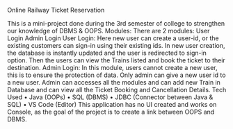    Online Railway Ticket Reservation

This is a mini-project done during the 3rd semester of college to strengthen our knowledge of DBMS & OOPS.
Modules:
There are 2 modules:
User Login
Admin Login
User Login:
Here new user can create a user-id, or the existing customers can sign-in using their existing ids. In new user creation, the database is instantly updated and the user is redirected to sign-in option. Then the users can view the Trains listed and book the ticket to their destination.
Admin Login:
In this module, users cannot create a new user, this is to ensure the protection of data. Only admin can give a new user id to a new user. Admin can accesses all the modules and can add new Train in Database and can view all the Ticket Booking and Cancellation Details.
Tech Used
•	Java (OOPs)
•	SQL (DBMS)
•	JDBC (Connector between Java & SQL)
•	VS Code (Editor)
This application has no UI created and works on Console, as the goal of the project is to create a link between OOPS and DBMS. 
